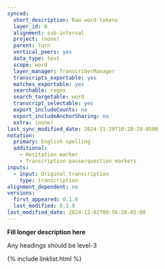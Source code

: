 ```yaml
---
synced:
  short_description: Raw word tokens
  layer_id: 0
  alignment: sub-interval
  project: (none)
  parent: turn
  vertical_peers: yes
  data_type: text
  scope: word
  layer_manager: TranscriberManager
  transcripts_exportable: yes
  matches_exportable: yes
  searchable: regex
  search_targetable: word
  transcript_selectable: yes
  export_includeCounts: no
  export_includeAnchorSharing: no
  extra: (none)
last_sync_modified_date: 2024-11-20T10:20:29-0500
notation:
  primary: English spelling
  additional:
    - Hesitation marker
    - Transcription pause/question markers
inputs:
  - input: Original transcription
    type: transcription
alignment_dependent: no
versions:
  first_appeared: 0.1.0
  last_modified: 0.1.0
last_modified_date: 2024-12-02T09:56:28-05:00
---
```


**Fill longer description here**

Any headings should be level-3


{% include linklist.html %}
